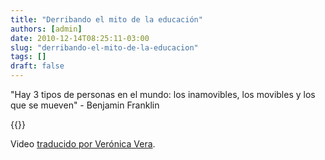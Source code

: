 ```yaml
---
title: "Derribando el mito de la educación"
authors: [admin]
date: 2010-12-14T08:25:11-03:00
slug: "derribando-el-mito-de-la-educacion"
tags: []
draft: false
---
```


"Hay 3 tipos de personas en el mundo: los inamovibles, los movibles y
los que se mueven" - Benjamin Franklin

{{<youtube zDZFcDGpL4U>}}

Video [traducido por Verónica Vera](http://veronicavera-factorhumano.com/?p=2033).

